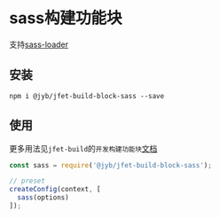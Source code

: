 # sass构建功能块

支持[sass-loader](https://github.com/webpack-contrib/sass-loader)

## 安装

```shell
npm i @jyb/jfet-build-block-sass --save
```

## 使用

更多用法见`jfet-build`的`开发构建功能块`[文档](http://git.jtjr.com/h5_webtools_grp/workflow/blob/master/packages/jfet-build/doc/DevelopBlock.md)

```javascript
const sass = require('@jyb/jfet-build-block-sass');

// preset
createConfig(context, [
  sass(options)
]);
```